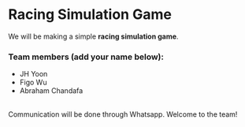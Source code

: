 # Racing Simulation Game

We will be making a simple **racing simulation game**. <br>

### Team members (add your name below):
- JH Yoon
- Figo Wu
- Abraham Chandafa

<br>
Communication will be done through Whatsapp. Welcome to the team!
